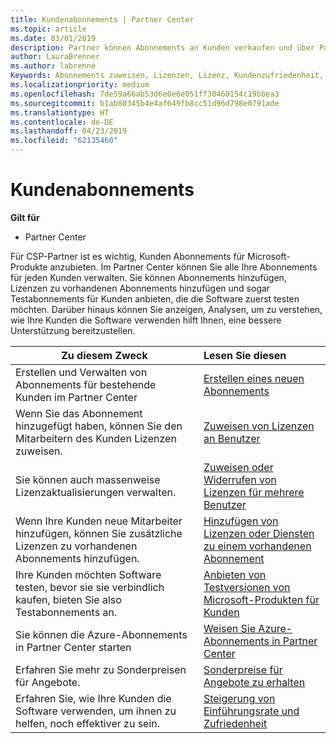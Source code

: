 ```yaml
---
title: Kundenabonnements | Partner Center
ms.topic: article
ms.date: 03/01/2019
description: Partner können Abonnements an Kunden verkaufen und über Partner Center verwalten.
author: LauraBrenner
ms.author: labrenne
Keywords: Abonnements zuweisen, Lizenzen, Lizenz, Kundenzufriedenheit, Azure-Abonnements
ms.localizationpriority: medium
ms.openlocfilehash: 7de59a66ab53d6e0e6e051ff30460154c19bbea3
ms.sourcegitcommit: b1ab80345b4e4af649fb8cc51d96d798e0791ade
ms.translationtype: HT
ms.contentlocale: de-DE
ms.lasthandoff: 04/23/2019
ms.locfileid: "62135460"
---
```

# <a name="customer-subscriptions"></a>Kundenabonnements

**Gilt für**

-  Partner Center

Für CSP-Partner ist es wichtig, Kunden Abonnements für Microsoft-Produkte anzubieten. Im Partner Center können Sie alle Ihre Abonnements für jeden Kunden verwalten. Sie können Abonnements hinzufügen, Lizenzen zu vorhandenen Abonnements hinzufügen und sogar Testabonnements für Kunden anbieten, die die Software zuerst testen möchten. Darüber hinaus können Sie anzeigen, Analysen, um zu verstehen, wie Ihre Kunden die Software verwenden hilft Ihnen, eine bessere Unterstützung bereitzustellen.

|**Zu diesem Zweck**   |**Lesen Sie diesen**   |
|----------------------|:----------------------|
|Erstellen und Verwalten von Abonnements für bestehende Kunden im Partner Center|[Erstellen eines neuen Abonnements](create-a-new-subscription.md)|
|Wenn Sie das Abonnement hinzugefügt haben, können Sie den Mitarbeitern des Kunden Lizenzen zuweisen.  |[Zuweisen von Lizenzen an Benutzer](assign-licenses-to-users.md)|
|Sie können auch massenweise Lizenzaktualisierungen verwalten.   |[Zuweisen oder Widerrufen von Lizenzen für mehrere Benutzer](bulk-license-provisioning-for-multiple-users.md)|
|Wenn Ihre Kunden neue Mitarbeiter hinzufügen, können Sie zusätzliche Lizenzen zu vorhandenen Abonnements hinzufügen.   |[Hinzufügen von Lizenzen oder Diensten zu einem vorhandenen Abonnement](add-licenses-or-services-to-an-existing-subscription.md)|
|Ihre Kunden möchten Software testen, bevor sie sie verbindlich kaufen, bieten Sie also Testabonnements an.    |[Anbieten von Testversionen von Microsoft-Produkten für Kunden](offer-your-customers-trials-of-microsoft-products.md)|
|Sie können die Azure-Abonnements in Partner Center starten   |[Weisen Sie Azure-Abonnements in Partner Center](assign-azure-subscriptions.md)|
|Erfahren Sie mehr zu Sonderpreisen für Angebote.   |[Sonderpreise für Angebote zu erhalten](get-special-pricing-for-offers.md)|
|Erfahren Sie, wie Ihre Kunden die Software verwenden, um ihnen zu helfen, noch effektiver zu sein.   | [Steigerung von Einführungsrate und Zufriedenheit](increasing-adoption-and-satisfaction.md)   | 

































 

 



